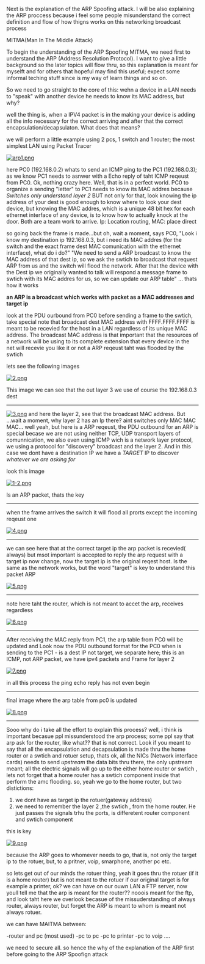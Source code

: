 Next is the explanation of the ARP Spoofing attack. I will be also explaining the ARP proccess because i feel some people misunderstand the correct definition and flow of how thigns works on this networking broadcast process

MITMA(Man In The Middle Attack)

To begin the understanding of the ARP Spoofing MITMA, we need first to understand the ARP (Address Resolution Protocol). I want to give a little background so the later topics will flow thru, so this explanation is meant for myselft and for others that hopeful may find this useful; expect some informal teching stuff since is my way of learn things and so on.

So we need to go straight to the core of this: wehn a device in a LAN needs to "speak" with another device he needs to know its MAC address, but why?

well the thing is, when a IPV4 packet is in the making your device is adding all the info necessary for the correct arriving and after that the correct encapsulation/decapsulaton. What does that means?

we will perform a little example using 2 pcs, 1 switch and 1 router; the most simplest LAN using Packet Tracer

[![arp1.png](https://i.postimg.cc/MpMD728w/arp1.png)](https://postimg.cc/mP4C4nDp)


here PC0 (192.168.0.2) whats to send an ICMP ping to the PC1 (192.168.0.3); as we know PC1 needs to asnwer with a Echo reply of taht ICMP reqeust from PC0. Ok, nothing crazy here. Well, that is in a perfect world. PC0 to organize a sending "letter" to PC1 needs to know its MAC addres because *Switches only understand layer 2*  BUT not only for that, look knowing the ip address of your dest is good enough to know where to look your dest device, but knowing the MAC addres, which is a unique 48 bit hex for each ethernet interface of any device, is to know how to actually knock at the door. Both are a team work to arrive. Ip: Location routing, MAC: place direct

so going back the frame is made...but oh, wait a moment, 
says PC0, "Look i know my destination ip 192.168.0.3, but i need its MAC addres (for the switch and the exact frame dest MAC comunication with the ethernet interface), what do i do?"
"We need to send a ARP broadcast to know the MAC address of that dest ip, so we ask the swtich to broadcast that request ARP  from us and the switch will flood the network. After that the device with the Dest ip we originally wanted to talk will respond a message frame to swtich with its MAC addres for us, so we can update our ARP table"
...
thats how it works

**an ARP is a broadcast which works with packet as a MAC addresses and target ip**


look at the PDU ourbound from PC0 before sending a frame to the swtich, take special note that broadcast dest MAC address with FFFF.FFFF.FFFF is meant to be recevied for the host in a LAN regardless of its unique MAC address. The broadcast MAC address is that important that the resources of a network will be using to its complete extension that every device in the net will recevie you like it or not a ARP reqeust taht was flooded by the swtich

lets see the following images

[![2.png](https://i.postimg.cc/Hx43rw17/2.png)](https://postimg.cc/bDr1M2Jz)


This image we can see that the out layer 3 we use of course the 192.168.0.3 dest



-----------


[![3.png](https://i.postimg.cc/PJS44dxX/3.png)](https://postimg.cc/jnJPq0Pm)
and here the layer 2, see that the broadcast MAC address. But ...wait a moment, why layer 2 has an Ip there? aint switches only MAC MAC MAC...
well yeah, but here is a ARP reqeust, the PDU outbound for an ARP is special becase we are not using neither TCP, UDP transport layers of comunnication, we also even using ICMP wich is a network layer protocol, we using a protocol for "discovery" broadcast and the layer 2. And in this case we dont have a destination IP we have a *TARGET* IP to discover *whatever we are asking for*

look this image


[![1-2.png](https://i.postimg.cc/KvcpgHzc/1-2.png)](https://postimg.cc/Rq8LkGK2)



Is an ARP packet, thats the key

------------


when the frame arrives the switch it will flood all prorts except the incoming reqeust one

[![4.png](https://i.postimg.cc/Fzrp3YhC/4.png)](https://postimg.cc/njWqtcjq)

-------------

we can see here that at the correct target ip the arp packet is recevied( always) but msot important is accepted to reply the arp request with a target ip now change, now the target ip is the original reqest host. Is the same as the network works, but the word "target" is key to understand this packet ARP

[![5.png](https://i.postimg.cc/ZYHVZxLG/5.png)](https://postimg.cc/w3thQJZ2)

-------------



note here taht the router, which is not meant to accet the arp, receives regardless

[![6.png](https://i.postimg.cc/yYNnN3Qk/6.png)](https://postimg.cc/3WP2SNHT)



--------------

After receiving the MAC reply from PC1, the arp table from PC0 will be updated and Look now the PDU outbound format for the PC0 when is sending to the PC1 - is a dest IP not target, we separate here; this is an ICMP, not ARP packet, we have ipv4 packets and Frame for layer 2

[![7.png](https://i.postimg.cc/L60Dg4wv/7.png)](https://postimg.cc/zVKK9NJR)

in all this process the ping echo reply has not even begin


--------

final image where the arp table from pc0 is updated 


[![8.png](https://i.postimg.cc/ydWjPvWq/8.png)](https://postimg.cc/k63WMNxw)



---------------


Sooo why do i take all the effort to explain this process? well, i think is important becasue ppl missunderstood the arp process; some ppl say that arp ask for the router, like what?? that is not correct. Look if you meant to say that all the encapsulation and decapsulation is made thru the home router or a swtich and rotuer setup, thats ok, all the NICs (Network interface cards) needs to send *upstream* the data bits thru there, the only upstream meant; all the electric signals will go up to the either home router or swtich , lets not forget that a home router has a swtich component inside that perform the amc flooding. so, yeah we go to the home router, but two distictions:

1. we dont have as target ip the rotuer(gateway address)
2. we need to remember the layer 2 ,the swtich , from the home router. He just passes the signals trhu the ports, is differetent router component and swtich component


this is key

[![9.png](https://i.postimg.cc/NMXjqvzQ/9.png)](https://postimg.cc/mzbsCJ4n)



because the ARP goes to whomever needs to go, that is, not only the target ip to the rotuer, but, to a pritner, voip, smarphone, another pc etc.

so lets get out of our minds the rotuer thing, yeah it goes thru the rotuer (if it is a home router) but is not meant to the rotuer if our original target is for example a printer, ok?
we can have on our ouwn LAN a FTP server, now youll tell me that the arp is meant for the router?? nooois meant for the ftp, and look taht here we overlook becasue of the missuderstanding of always router, always router, but forget the ARP is meant to whom is meant not always rotuer.

we can have MAITMA between:

-router and pc (most used)
-pc to pc
-pc to printer
-pc to voip
....



we need to secure all. so hence the why of the explanation of the ARP first before going to the ARP Spoofign attack



